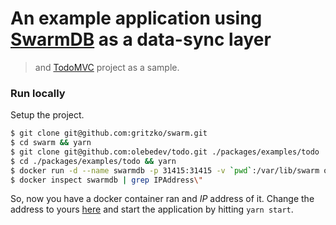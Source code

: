 # An example application using [SwarmDB](https://github.com/gritzko/swarm) as a data-sync layer 
> and [TodoMVC](http://todomvc.com/) project as a sample.

### Run locally

Setup the project.

```bash
$ git clone git@github.com:gritzko/swarm.git
$ cd swarm && yarn
$ git clone git@github.com:olebedev/todo.git ./packages/examples/todo
$ cd ./packages/examples/todo && yarn
$ docker run -d --name swarmdb -p 31415:31415 -v `pwd`:/var/lib/swarm olebedev/swarmdb
$ docker inspect swarmdb | grep IPAddress\"
```

So, now you have a docker container ran and _IP_ address of it. Change the address to yours [here](./src/index.js#L16) and start the application by hitting `yarn start`. 
